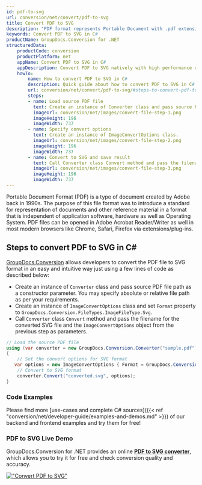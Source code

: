 ```yaml
---
id: pdf-to-svg
url: conversion/net/convert/pdf-to-svg
title: Convert PDF to SVG
description: "PDF format represents Portable Document with .pdf extension. Learn how to convert PDF to SVG file programmatically in C# language using GroupDocs.Conversion for .NET library."
keywords: Convert PDF to SVG in C#
productName: GroupDocs.Conversion for .NET
structuredData:
    productCode: conversion
    productPlatform: net
    appName: Convert PDF to SVG in C#
    appDescription: Convert PDF to SVG natively with high performance using C# language and server side GroupDocs.Conversion for .NET APIs, without the use of any software like Microsoft or Open Office.
    howTo:
        name: How to convert PDF to SVG in C# 
        description: Quick guide about how to convert PDF to SVG in C# with high performance and accuracy.
        url: conversion/net/convert/pdf-to-svg/#steps-to-convert-pdf-to-svg-in-c
        steps:
        - name: Load source PDF file 
          text: Create an instance of Converter class and pass source PDF file path as a constructor parameter. You may specify absolute or relative file path as per your requirements. 
          imageUrl: conversion/net/images/convert-file-step-1.png
          imageHeight: 196
          imageWidth: 737
        - name: Specify convert options 
          text: Create an instance of ImageConvertOptions class.
          imageUrl: conversion/net/images/convert-file-step-2.png
          imageHeight: 196
          imageWidth: 737
        - name: Convert to SVG and save result 
          text: Call Converter class Convert method and pass the filename for the converted HTML file and the ImageConvertOptions object from the previous step as parameters.
          imageUrl: conversion/net/images/convert-file-step-3.png
          imageHeight: 196
          imageWidth: 737
---
```


Portable Document Format (PDF) is a type of document created by Adobe back in 1990s. The purpose of this file format was to introduce a standard for representation of documents and other reference material in a format that is independent of application software, hardware as well as Operating System. PDF files can be opened in Adobe Acrobat Reader/Writer as well in most modern browsers like Chrome, Safari, Firefox via extensions/plug-ins.

## Steps to convert PDF to SVG in C#

[GroupDocs.Conversion](https://products.groupdocs.com/conversion/net) allows developers to convert the PDF file to SVG format in an easy and intuitive way just using a few lines of code as described below:

* Create an instance of `Converter` class and pass source PDF file path as a constructor parameter. You may specify absolute or relative file path as per your requirements. 
* Create an instance of `ImageConvertOptions` class and set `Format` property to `GroupDocs.Conversion.FileTypes.ImageFileType.Svg`.
* Call `Converter` class `Convert` method and pass the filename for the converted SVG file and the `ImageConvertOptions` object from the previous step as parameters.

```csharp
// Load the source PDF file
using (var converter = new GroupDocs.Conversion.Converter("sample.pdf"))
{
    // Set the convert options for SVG format
   var options = new ImageConvertOptions { Format = GroupDocs.Conversion.FileTypes.ImageFileType.Svg };
    // Convert to SVG format
    converter.Convert("converted.svg", options);
}
```

### Code Examples

Please find more [use-cases and complete C# sources]({{< ref "conversion/net/developer-guide/examples-and-demos.md" >}}) of our backend and frontend examples and try them for free!

### PDF to SVG Live Demo

GroupDocs.Conversion for .NET provides an online [**PDF to SVG converter**](https://products.groupdocs.app/conversion/pdf-to-svg), which allows you to try it for free and check conversion quality and accuracy.

[!["Convert PDF to SVG"](conversion/net/images/convert-to-svg/convert-pdf-to-svg.png)](https://products.groupdocs.app/conversion/pdf-to-svg)